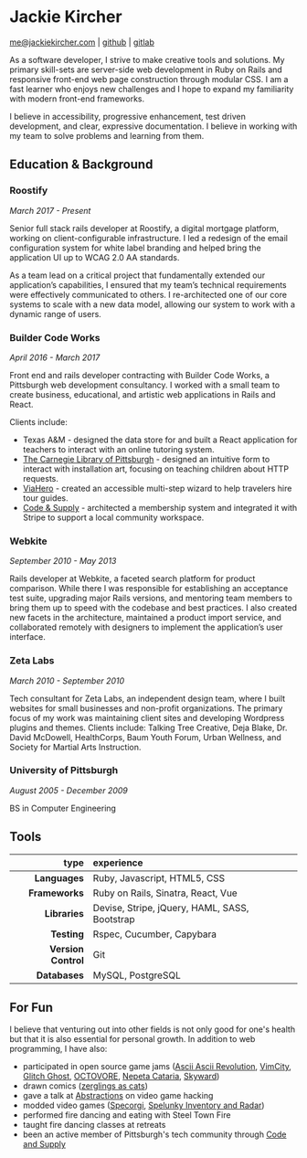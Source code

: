 Jackie Kircher
==============

me@jackiekircher.com |
[github](https://github.com/jackiekircher) |
[gitlab](https://gitlab.com/jackiekircher)

As a software developer, I strive to make creative tools and solutions.
My primary skill-sets are server-side web development in Ruby on Rails
and responsive front-end web page construction through modular CSS. I am
a fast learner who enjoys new challenges and I hope to expand my
familiarity with modern front-end frameworks.

I believe in accessibility, progressive enhancement, test driven development,
and clear, expressive documentation. I believe in working with my team
to solve problems and learning from them.


## Education & Background

### Roostify
*March 2017 - Present*

Senior full stack rails developer at Roostify, a digital mortgage
platform, working on client-configurable infrastructure. I led a
redesign of the email configuration system for white label branding and
helped bring the application UI up to WCAG 2.0 AA standards.

As a team lead on a critical project that fundamentally extended our
application’s capabilities, I  ensured that my team’s technical
requirements were effectively communicated to others. I re-architected
one of our core systems to scale with a new data model, allowing our
system to work with a dynamic range of users.


### Builder Code Works
*April 2016 - March 2017*

Front end and rails developer contracting with Builder Code Works, a
Pittsburgh web development consultancy. I worked with a small team to
create business, educational, and artistic web applications in Rails and
React.

Clients include:

- Texas A&M - designed the data store for and built a React application
  for teachers to interact with an online tutoring system.
- [The Carnegie Library of Pittsburgh](http://www.carnegielibrary.org/) -
  designed an intuitive form to interact with installation art, focusing
  on teaching children about HTTP requests.
- [ViaHero](https://www.viahero.com/) - created an accessible multi-step
  wizard to help travelers hire tour guides.
- [Code & Supply](https://codeandsupply.co/) - architected a membership
  system and integrated it with Stripe to support a local community
  workspace.


### Webkite
*September 2010 - May 2013*

Rails developer at Webkite, a faceted search platform for product
comparison. While there I was responsible for establishing an acceptance
test suite, upgrading major Rails versions, and mentoring team members
to bring them up to speed with the codebase and best practices. I also
created new facets in the architecture, maintained a product import
service, and collaborated remotely with designers to implement the
application’s user interface.

### Zeta Labs
*March 2010 - September 2010*

Tech consultant for Zeta Labs, an independent design team, where I built
websites for small businesses and non-profit organizations. The primary
focus of my work was maintaining client sites and developing Wordpress
plugins and themes. Clients include: Talking Tree Creative, Deja Blake,
Dr. David McDowell, HealthCorps, Baum Youth Forum, Urban Wellness, and
Society for Martial Arts Instruction.

### University of Pittsburgh
*August 2005 - December 2009*

BS in Computer Engineering


## Tools

|                type | experience                                              |
|--------------------:|:--------------------------------------------------------|
|       **Languages** | Ruby, Javascript, HTML5, CSS                            |
|      **Frameworks** | Ruby on Rails, Sinatra, React, Vue                      |
|       **Libraries** | Devise, Stripe, jQuery, HAML, SASS, Bootstrap           |
|         **Testing** | Rspec, Cucumber, Capybara                               |
| **Version Control** | Git                                                     |
|       **Databases** | MySQL, PostgreSQL                                       |


## For Fun

  I believe that venturing out into other fields is not only good for
  one's health but that it is also essential for personal growth. In addition
  to web programming, I have also:

  - participated in open source game jams ([Ascii Ascii Revolution](https://github.com/jackiekircher/AsciiAsciiRevolution), [VimCity](https://github.com/jackiekircher/VimCity), [Glitch Ghost](https://github.com/jackiekircher/glitch-ghost), [OCTOVORE](https://github.com/jackiekircher/octovore), [Nepeta Cataria](https://github.com/LindseyB/nepeta-cataria), [Skyward](https://github.com/ColourTann/gug))
  - drawn comics ([zerglings as cats](http://zerglingsascats.com))
  - gave a talk at [Abstractions](http://abstractions.io/schedule/detail.html#session-47) on video game hacking
  - modded video games ([Specorgi](https://github.com/jackiekircher/specorgi), [Spelunky Inventory and Radar](https://github.com/jackiekircher/spelunky-inventory-hack))
  - performed fire dancing and eating with Steel Town Fire
  - taught fire dancing classes at retreats
  - been an active member of Pittsburgh's tech community through [Code
    and Supply](http://www.codeandsupply.co/)
